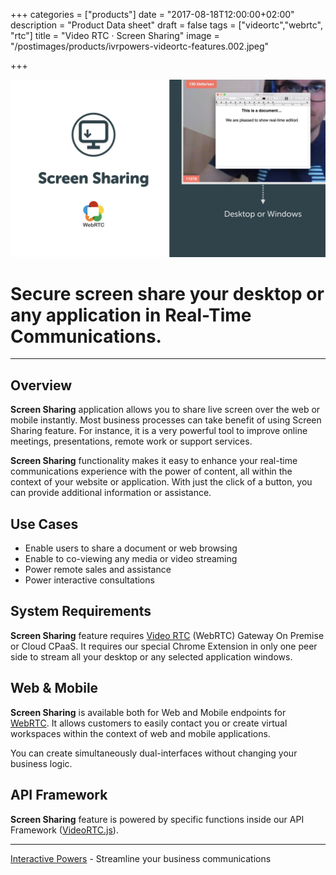 +++
categories = ["products"]
date = "2017-08-18T12:00:00+02:00"
description = "Product Data sheet"
draft = false
tags = ["videortc","webrtc", "rtc"]
title = "Video RTC · Screen Sharing"
image = "/postimages/products/ivrpowers-videortc-features.002.jpeg"

+++

![VideoRTC Screen Sharing](/postimages/products/ivrpowers-videortc-features.003.jpeg)

#	Secure screen share your desktop or any application in Real-Time Communications.
---

## Overview

**Screen Sharing** application allows you to share live screen over the web or mobile instantly. Most business processes can take benefit of using Screen Sharing feature. For instance, it is a very powerful tool to improve online meetings, presentations, remote work or support services.

**Screen Sharing** functionality makes it easy to enhance your real-time communications experience with the power of content, all within the context of your website or application. With just the click of a button, you can provide additional information or assistance.

## Use Cases

* Enable users to share a document or web browsing
* Enable to co-viewing any media or video streaming
* Power remote sales and assistance
* Power interactive consultations
	
## System Requirements

**Screen Sharing** feature requires [Video RTC](http://blog.ivrpowers.com/post/products/video-rtc/) (WebRTC) Gateway On Premise or Cloud CPaaS.  It requires our special Chrome Extension in only one peer side to stream all your desktop or any selected application windows.

## Web & Mobile

**Screen Sharing** is available both for Web and Mobile endpoints for [WebRTC](http://blog.ivrpowers.com/post/technologies/what-is-webrtc/). It allows customers to easily contact you or create virtual workspaces within the context of web and mobile applications.

You can create simultaneously dual-interfaces without changing your business logic.

## API Framework

**Screen Sharing** feature is powered by specific functions inside our API Framework ([VideoRTC.js](http://blog.ivrpowers.com/post/development/introducing-videortcjs-developers/)).

---
[Interactive Powers](http://www.ivrpowers.com/) - Streamline your business communications


